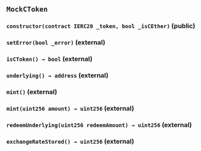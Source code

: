 ## `MockCToken`






### `constructor(contract IERC20 _token, bool _isCEther)` (public)





### `setError(bool _error)` (external)





### `isCToken() → bool` (external)





### `underlying() → address` (external)





### `mint()` (external)





### `mint(uint256 amount) → uint256` (external)





### `redeemUnderlying(uint256 redeemAmount) → uint256` (external)





### `exchangeRateStored() → uint256` (external)








